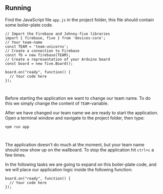 ## Running

Find the JavaScript file `app.js` in the project folder, this file should contain some boiler-plate code.

```
// Import the Firebase and Johnny-five libraries
import { firebase, five } from 'devices-core';
// Your team-name
const TEAM = 'team-unicorns';
// Create a connection to Firebase
const fb = new firebase(TEAM);
// Create a representation of your Arduino board
const board = new five.Board();

board.on("ready", function() {
  // Your code here
});
```

` `

Before starting the application we want to change our team name. To do this we simply change the content of `TEAM`-variable.

After we have changed our team name we are ready to start the application.
Open a terminal window and navigate to the project folder, then type:

```sh
npm run app
```

` `

The application doesn't do much at the moment, but your team name should now show up on the wallboard.
To stop the application hit `ctrl+c` a few times.

In the following tasks we are going to expand on this boiler-plate code, and we will place our application
logic inside the following function:

```
board.on("ready", function() {
  // Your code here
});
```